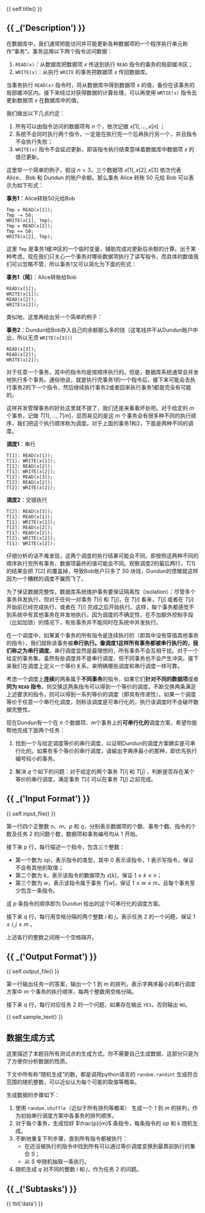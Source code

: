 ﻿{{ self.title() }}

## {{ _('Description') }}

在数据库中，我们通常把能访问并可能更新各种数据项的一个程序执行单元称作“事务”。事务运用以下两个指令访问数据：

1.  `READ(x)`：从数据库把数据项 $x$ 传送到执行 `READ` 指令的事务的局部缓冲区；
2.  `WRITE(x)`：从执行 `WRITE` 的事务把数据项 $x$ 传回数据库。

当事务执行 `READ(x)` 指令时，将从数据库中得到数据项 $x$ 的值，备份在该事务的局部缓冲区内。接下来经过对获得数据的计算处理，可以再使用 `WRTIE(x)` 指令去更新数据项 $x$ 在数据库中的值。

我们做出以下几点约定：

1.  所有可以由指令访问的数据项有 $n$ 个，依次记做 $x[1],\dots, x[n]$ ；
2.  系统不会同时执行两个指令，一定是在执行完一个后再执行另一个，并且指令不会执行失败；
3.  `WRITE(x)` 指令不会延迟更新，即该指令执行结束意味着数据库中数据项 $x$ 的值已更新。

这里举一个简单的例子，假设 $n=3$，三个数据项 $x[1], x[2], x[3]$ 依次代表 Alice、 Bob 和 Dundun 的账户余额。那么事务 Alice 转账 $50$ 元给 Bob 可以表示为如下形式：

**事务1**：Alice转账50元给Bob

```
Tmp = READ(x[1]);
Tmp -= 50;
WRITE(x[1], Tmp);
Tmp = READ(x[2]);
Tmp += 50;
WRITE(x[2], Tmp);
```

这里 `Tmp` 是事务1缓冲区的一个临时变量，辅助完成对更新后余额的计算。出于某种考虑，现在我们只关心一个事务对哪些数据项执行了读写指令，而具体的数值我们可以忽略不管，所以事务1又可以简化为下面的形式：

**事务1（简）**：Alice转账给Bob

```
READ(x[1]);
WRITE(x[1]);
READ(x[2]);
WRITE(x[2]);
```

类似地，这里再给出另一个简单的例子：

**事务2**：Dundun给Bob存入自己的余额那么多的钱（这笔钱并不从Dundun账户中出，所以无须 `WRITE(x[3])`）

```
READ(x[3]);
READ(x[2]);
WRITE(x[2]);
```

对于任意一个事务，其中的指令均是按顺序执行的。但是，数据库系统通常会并发地执行多个事务。通俗地说，就是执行完事务1的一个指令后，接下来可能会去执行事务2的下一个指令，然后继续执行事务2或者回来执行事务1都是完全有可能的。

这样并发管理事务的好处这里就不提了，我们还是来看看坏处吧。对于给定的 $m$ 个事务，记做 $T[1],\dots,T[m]$，显而易见的是这 $m$ 个事务会有很多种不同的执行顺序，我们把这个执行顺序称为调度。对于上面的事务1和2，下面是两种不同的调度。

**调度1**：串行

```
T[1]: READ(x[1]);
T[1]: WRITE(x[1]);
T[1]: READ(x[2]);
T[1]: WRITE(x[2]);
T[2]: READ(x[3]);
T[2]: READ(x[2]);
T[2]: WRITE(x[2]);
```

**调度2**：交错执行

```
T[2]: READ(x[3]);
T[1]: READ(x[1]);
T[1]: WRITE(x[1]);
T[2]: READ(x[2]);
T[1]: READ(x[2]);
T[2]: WRITE(x[2]);
T[1]: WRITE(x[2]);
```

仔细分析的话不难发现，这两个调度的执行结果可能会不同，即按照这两种不同的顺序执行完所有事务，数据项最终的值可能会不同。观察调度2的最后两行，$T[1]$ 的结果会把 $T[2]$ 的覆盖掉，导致Bob账户只多了 $50$ 块钱，Dundun的馈赠就这样因为一个糟糕的调度不翼而飞了。

为了保证数据完整性，数据库系统维护事务要保证隔离性（isolation）：尽管多个事务并发执行，但对于任何一对事务 $T[i]$ 和 $T[j]$，在 $T[i]$ 看来，$T[j]$ 或者在 $T[i]$ 开始前已经完成执行，或者在 $T[i]$ 完成之后开始执行。这样，每个事务都感觉不到系统中有其他事务在并发地执行。因为调度的不确定性，在不加额外控制手段（比如加锁）的情况下，有些事务并不能同时在系统中并发执行。

在一个调度中，如果某个事务的所有指令是连续执行的（即其中没有穿插其他事务的指令），我们就称该事务被**串行执行。**像调度1这样所有事务都被串行执行的，我们称之为**串行调度**。串行调度显然是最理想的，所有事务不会互相干扰。对于一个给定的事务集，虽然有些调度并不是串行调度，但不同事务也不会产生冲突。接下来我们在调度上定义一个等价关系，来明确哪些调度和串行调度一样可靠。

考虑一个调度上**连续**的两条属于**不同事务**的指令，如果它们**针对不同的数据项**或者**同为 `READ` 指令**，则交换这两条指令可以得到一个等价的调度。不断交换两条满足上述要求的指令，则可以得到一系列等价的调度（即具有传递性）。如果一个调度等价于任意一个串行化调度，则称该调度是可串行化的，执行该调度时不会破坏数据完整性。

现在Dundun有一个在 $n$ 个数据项、$m$个事务上的**可串行化的**调度方案，希望你能帮他完成下面两个任务：

1.    找到一个与给定调度等价的串行调度，以证明Dundun的调度方案确实是可串行化的。如果有多个等价的串行调度，请输出字典序最小的那种，即优先执行编号较小的事务。


2.    解决 $q$ 个如下的问题：对于给定的两个事务 $T[i]$ 和 $T[j]$ ，判断是否存在某个等价的串行调度，满足事务 $T[i]$ 可以在事务 $T[j]$ 之前完成。

## {{ _('Input Format') }}

{{ self.input_file() }}

第一行四个正整数 $n$、$m$、$p$ 和 $q$，分别表示数据项的个数、事务个数、指令的个数及任务 2 的问题个数，数据项和事务编号均从 $1$ 开始。

接下来 $p$ 行，每行描述一个指令，包含三个整数：

*   第一个数为 $op$，表示指令的类型，其中 $0$ 表示读指令，$1$ 表示写指令，保证不会有其他的取值；
*   第二个数为 $k$，表示该指令的数据项为 $x[k]$，保证 $1 \le k \le n$；
*   第三个数为 $w$，表示该指令属于事务 $T[w]$，保证 $1 \le w \le m$，且每个事务至少包含一条指令。

这 $p$ 条指令的顺序即为 Dundun 给出的这个可串行化的调度方案。

接下来 $q$ 行，每行用空格分隔的两个整数 $i$ 和 $j$，表示任务 2 的一个问题，保证 $1 \le i, j \le m$ 。

上述各行的整数之间用一个空格隔开。

## {{ _('Output Format') }}

{{ self.output_file() }}

第一行输出任务一的答案，输出一个 1 到 $m$ 的排列，表示字典序最小的串行调度方案中 $m$ 个事务的执行顺序，每两个整数用空格分隔。

接下来 $q$ 行，每行对应任务 2 的一个问题，如果存在输出 `YES`，否则输出 `NO`。

{{ self.sample_text() }}

## 数据生成方式

这里描述了本题目所有测试点的生成方式。你不需要自己生成数据，这部分只是为了方便你分析数据的性质。

下文中所有称“随机生成”的数，都是调用python语言的 `random.randint` 生成符合范围的随机整数，可以近似认为每个可能的取值等概率。

生成数据的步骤如下：

1.  使用 `random.shuffle`（近似于所有排列等概率） 生成一个 $1$ 到 $m$ 的排列，作为初始串行调度方案中各事务的排列顺序。
2.  对于每个事务，生成恰好 $\frac{p}{m}$ 条指令，每条指令的 $op$ 和 $k$ 随机生成。
3.  不断地重复下列步骤，直到所有指令都被执行：
    *   在还没被执行的指令中找到所有可以通过等价调度变换到最靠前执行的集合 $S$；
    *   从 $S$ 中随机抽取一条执行。
4.  随机生成 $q$ 对不同的整数 $i$ 和 $j$，作为任务 2 的问题。

## {{ _('Subtasks') }}

{{ tbl('data') }}